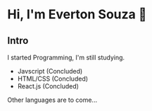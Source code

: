 # Hi, I'm Everton Souza 👋

## Intro

I started Programming, I'm still studying.

- Javscript (Concluded)
- HTML/CSS (Concluded)
- React.js (Concluded)

Other languages ​​are to come...



